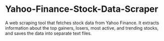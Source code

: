 # Yahoo-Finance-Stock-Data-Scraper
A web scraping tool that fetches stock data from Yahoo Finance. It extracts information about the top gainers, losers, most active, and trending stocks, and saves the data into separate text files.
